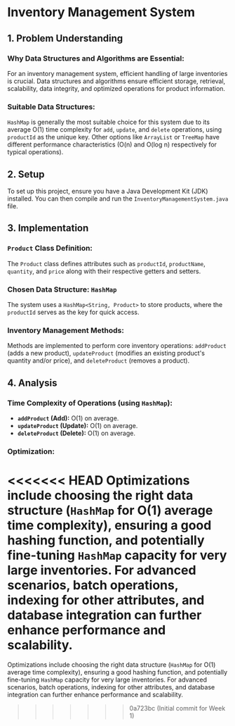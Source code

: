 # Inventory Management System

## 1. Problem Understanding

### Why Data Structures and Algorithms are Essential:

For an inventory management system, efficient handling of large inventories is crucial. Data structures and algorithms ensure efficient storage, retrieval, scalability, data integrity, and optimized operations for product information.

### Suitable Data Structures:

`HashMap` is generally the most suitable choice for this system due to its average O(1) time complexity for `add`, `update`, and `delete` operations, using `productId` as the unique key. Other options like `ArrayList` or `TreeMap` have different performance characteristics (O(n) and O(log n) respectively for typical operations).

## 2. Setup

To set up this project, ensure you have a Java Development Kit (JDK) installed. You can then compile and run the `InventoryManagementSystem.java` file.

## 3. Implementation

### `Product` Class Definition:

The `Product` class defines attributes such as `productId`, `productName`, `quantity`, and `price` along with their respective getters and setters.

### Chosen Data Structure: `HashMap`

The system uses a `HashMap<String, Product>` to store products, where the `productId` serves as the key for quick access.

### Inventory Management Methods:

Methods are implemented to perform core inventory operations: `addProduct` (adds a new product), `updateProduct` (modifies an existing product's quantity and/or price), and `deleteProduct` (removes a product).

## 4. Analysis

### Time Complexity of Operations (using `HashMap`):

*   **`addProduct` (Add):** O(1) on average.
*   **`updateProduct` (Update):** O(1) on average.
*   **`deleteProduct` (Delete):** O(1) on average.

### Optimization:

<<<<<<< HEAD
Optimizations include choosing the right data structure (`HashMap` for O(1) average time complexity), ensuring a good hashing function, and potentially fine-tuning `HashMap` capacity for very large inventories. For advanced scenarios, batch operations, indexing for other attributes, and database integration can further enhance performance and scalability.
=======
Optimizations include choosing the right data structure (`HashMap` for O(1) average time complexity), ensuring a good hashing function, and potentially fine-tuning `HashMap` capacity for very large inventories. For advanced scenarios, batch operations, indexing for other attributes, and database integration can further enhance performance and scalability.
>>>>>>> 0a723bc (Initial commit for Week 1)
